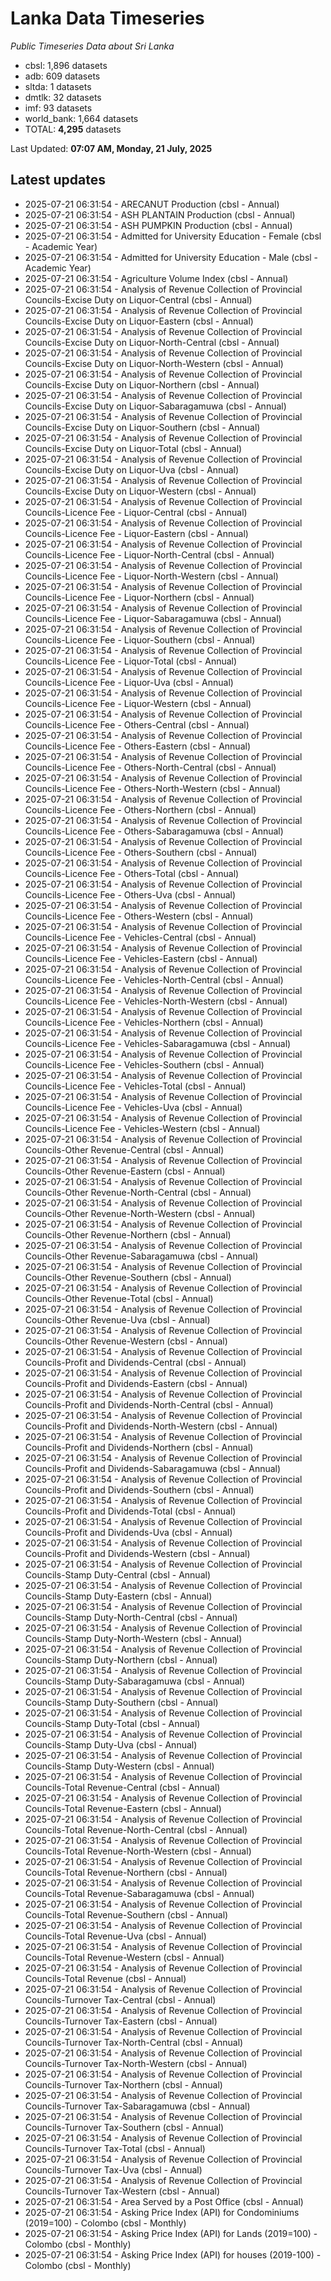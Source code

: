 # Lanka Data Timeseries
*Public Timeseries Data about Sri Lanka*

* cbsl: 1,896 datasets
* adb: 609 datasets
* sltda: 1 datasets
* dmtlk: 32 datasets
* imf: 93 datasets
* world_bank: 1,664 datasets
* TOTAL: **4,295** datasets

Last Updated: **07:07 AM, Monday, 21 July, 2025**

## Latest updates

* 2025-07-21 06:31:54 - ARECANUT Production (cbsl - Annual)
* 2025-07-21 06:31:54 - ASH PLANTAIN Production (cbsl - Annual)
* 2025-07-21 06:31:54 - ASH PUMPKIN Production (cbsl - Annual)
* 2025-07-21 06:31:54 - Admitted for University Education - Female (cbsl - Academic Year)
* 2025-07-21 06:31:54 - Admitted for University Education - Male (cbsl - Academic Year)
* 2025-07-21 06:31:54 - Agriculture Volume Index (cbsl - Annual)
* 2025-07-21 06:31:54 - Analysis of Revenue Collection of Provincial Councils-Excise Duty on Liquor-Central (cbsl - Annual)
* 2025-07-21 06:31:54 - Analysis of Revenue Collection of Provincial Councils-Excise Duty on Liquor-Eastern (cbsl - Annual)
* 2025-07-21 06:31:54 - Analysis of Revenue Collection of Provincial Councils-Excise Duty on Liquor-North-Central (cbsl - Annual)
* 2025-07-21 06:31:54 - Analysis of Revenue Collection of Provincial Councils-Excise Duty on Liquor-North-Western (cbsl - Annual)
* 2025-07-21 06:31:54 - Analysis of Revenue Collection of Provincial Councils-Excise Duty on Liquor-Northern (cbsl - Annual)
* 2025-07-21 06:31:54 - Analysis of Revenue Collection of Provincial Councils-Excise Duty on Liquor-Sabaragamuwa (cbsl - Annual)
* 2025-07-21 06:31:54 - Analysis of Revenue Collection of Provincial Councils-Excise Duty on Liquor-Southern (cbsl - Annual)
* 2025-07-21 06:31:54 - Analysis of Revenue Collection of Provincial Councils-Excise Duty on Liquor-Total (cbsl - Annual)
* 2025-07-21 06:31:54 - Analysis of Revenue Collection of Provincial Councils-Excise Duty on Liquor-Uva (cbsl - Annual)
* 2025-07-21 06:31:54 - Analysis of Revenue Collection of Provincial Councils-Excise Duty on Liquor-Western (cbsl - Annual)
* 2025-07-21 06:31:54 - Analysis of Revenue Collection of Provincial Councils-Licence Fee - Liquor-Central (cbsl - Annual)
* 2025-07-21 06:31:54 - Analysis of Revenue Collection of Provincial Councils-Licence Fee - Liquor-Eastern (cbsl - Annual)
* 2025-07-21 06:31:54 - Analysis of Revenue Collection of Provincial Councils-Licence Fee - Liquor-North-Central (cbsl - Annual)
* 2025-07-21 06:31:54 - Analysis of Revenue Collection of Provincial Councils-Licence Fee - Liquor-North-Western (cbsl - Annual)
* 2025-07-21 06:31:54 - Analysis of Revenue Collection of Provincial Councils-Licence Fee - Liquor-Northern (cbsl - Annual)
* 2025-07-21 06:31:54 - Analysis of Revenue Collection of Provincial Councils-Licence Fee - Liquor-Sabaragamuwa (cbsl - Annual)
* 2025-07-21 06:31:54 - Analysis of Revenue Collection of Provincial Councils-Licence Fee - Liquor-Southern (cbsl - Annual)
* 2025-07-21 06:31:54 - Analysis of Revenue Collection of Provincial Councils-Licence Fee - Liquor-Total (cbsl - Annual)
* 2025-07-21 06:31:54 - Analysis of Revenue Collection of Provincial Councils-Licence Fee - Liquor-Uva (cbsl - Annual)
* 2025-07-21 06:31:54 - Analysis of Revenue Collection of Provincial Councils-Licence Fee - Liquor-Western (cbsl - Annual)
* 2025-07-21 06:31:54 - Analysis of Revenue Collection of Provincial Councils-Licence Fee - Others-Central (cbsl - Annual)
* 2025-07-21 06:31:54 - Analysis of Revenue Collection of Provincial Councils-Licence Fee - Others-Eastern (cbsl - Annual)
* 2025-07-21 06:31:54 - Analysis of Revenue Collection of Provincial Councils-Licence Fee - Others-North-Central (cbsl - Annual)
* 2025-07-21 06:31:54 - Analysis of Revenue Collection of Provincial Councils-Licence Fee - Others-North-Western (cbsl - Annual)
* 2025-07-21 06:31:54 - Analysis of Revenue Collection of Provincial Councils-Licence Fee - Others-Northern (cbsl - Annual)
* 2025-07-21 06:31:54 - Analysis of Revenue Collection of Provincial Councils-Licence Fee - Others-Sabaragamuwa (cbsl - Annual)
* 2025-07-21 06:31:54 - Analysis of Revenue Collection of Provincial Councils-Licence Fee - Others-Southern (cbsl - Annual)
* 2025-07-21 06:31:54 - Analysis of Revenue Collection of Provincial Councils-Licence Fee - Others-Total (cbsl - Annual)
* 2025-07-21 06:31:54 - Analysis of Revenue Collection of Provincial Councils-Licence Fee - Others-Uva (cbsl - Annual)
* 2025-07-21 06:31:54 - Analysis of Revenue Collection of Provincial Councils-Licence Fee - Others-Western (cbsl - Annual)
* 2025-07-21 06:31:54 - Analysis of Revenue Collection of Provincial Councils-Licence Fee - Vehicles-Central (cbsl - Annual)
* 2025-07-21 06:31:54 - Analysis of Revenue Collection of Provincial Councils-Licence Fee - Vehicles-Eastern (cbsl - Annual)
* 2025-07-21 06:31:54 - Analysis of Revenue Collection of Provincial Councils-Licence Fee - Vehicles-North-Central (cbsl - Annual)
* 2025-07-21 06:31:54 - Analysis of Revenue Collection of Provincial Councils-Licence Fee - Vehicles-North-Western (cbsl - Annual)
* 2025-07-21 06:31:54 - Analysis of Revenue Collection of Provincial Councils-Licence Fee - Vehicles-Northern (cbsl - Annual)
* 2025-07-21 06:31:54 - Analysis of Revenue Collection of Provincial Councils-Licence Fee - Vehicles-Sabaragamuwa (cbsl - Annual)
* 2025-07-21 06:31:54 - Analysis of Revenue Collection of Provincial Councils-Licence Fee - Vehicles-Southern (cbsl - Annual)
* 2025-07-21 06:31:54 - Analysis of Revenue Collection of Provincial Councils-Licence Fee - Vehicles-Total (cbsl - Annual)
* 2025-07-21 06:31:54 - Analysis of Revenue Collection of Provincial Councils-Licence Fee - Vehicles-Uva (cbsl - Annual)
* 2025-07-21 06:31:54 - Analysis of Revenue Collection of Provincial Councils-Licence Fee - Vehicles-Western (cbsl - Annual)
* 2025-07-21 06:31:54 - Analysis of Revenue Collection of Provincial Councils-Other Revenue-Central (cbsl - Annual)
* 2025-07-21 06:31:54 - Analysis of Revenue Collection of Provincial Councils-Other Revenue-Eastern (cbsl - Annual)
* 2025-07-21 06:31:54 - Analysis of Revenue Collection of Provincial Councils-Other Revenue-North-Central (cbsl - Annual)
* 2025-07-21 06:31:54 - Analysis of Revenue Collection of Provincial Councils-Other Revenue-North-Western (cbsl - Annual)
* 2025-07-21 06:31:54 - Analysis of Revenue Collection of Provincial Councils-Other Revenue-Northern (cbsl - Annual)
* 2025-07-21 06:31:54 - Analysis of Revenue Collection of Provincial Councils-Other Revenue-Sabaragamuwa (cbsl - Annual)
* 2025-07-21 06:31:54 - Analysis of Revenue Collection of Provincial Councils-Other Revenue-Southern (cbsl - Annual)
* 2025-07-21 06:31:54 - Analysis of Revenue Collection of Provincial Councils-Other Revenue-Total (cbsl - Annual)
* 2025-07-21 06:31:54 - Analysis of Revenue Collection of Provincial Councils-Other Revenue-Uva (cbsl - Annual)
* 2025-07-21 06:31:54 - Analysis of Revenue Collection of Provincial Councils-Other Revenue-Western (cbsl - Annual)
* 2025-07-21 06:31:54 - Analysis of Revenue Collection of Provincial Councils-Profit and Dividends-Central (cbsl - Annual)
* 2025-07-21 06:31:54 - Analysis of Revenue Collection of Provincial Councils-Profit and Dividends-Eastern (cbsl - Annual)
* 2025-07-21 06:31:54 - Analysis of Revenue Collection of Provincial Councils-Profit and Dividends-North-Central (cbsl - Annual)
* 2025-07-21 06:31:54 - Analysis of Revenue Collection of Provincial Councils-Profit and Dividends-North-Western (cbsl - Annual)
* 2025-07-21 06:31:54 - Analysis of Revenue Collection of Provincial Councils-Profit and Dividends-Northern (cbsl - Annual)
* 2025-07-21 06:31:54 - Analysis of Revenue Collection of Provincial Councils-Profit and Dividends-Sabaragamuwa (cbsl - Annual)
* 2025-07-21 06:31:54 - Analysis of Revenue Collection of Provincial Councils-Profit and Dividends-Southern (cbsl - Annual)
* 2025-07-21 06:31:54 - Analysis of Revenue Collection of Provincial Councils-Profit and Dividends-Total (cbsl - Annual)
* 2025-07-21 06:31:54 - Analysis of Revenue Collection of Provincial Councils-Profit and Dividends-Uva (cbsl - Annual)
* 2025-07-21 06:31:54 - Analysis of Revenue Collection of Provincial Councils-Profit and Dividends-Western (cbsl - Annual)
* 2025-07-21 06:31:54 - Analysis of Revenue Collection of Provincial Councils-Stamp Duty-Central (cbsl - Annual)
* 2025-07-21 06:31:54 - Analysis of Revenue Collection of Provincial Councils-Stamp Duty-Eastern (cbsl - Annual)
* 2025-07-21 06:31:54 - Analysis of Revenue Collection of Provincial Councils-Stamp Duty-North-Central (cbsl - Annual)
* 2025-07-21 06:31:54 - Analysis of Revenue Collection of Provincial Councils-Stamp Duty-North-Western (cbsl - Annual)
* 2025-07-21 06:31:54 - Analysis of Revenue Collection of Provincial Councils-Stamp Duty-Northern (cbsl - Annual)
* 2025-07-21 06:31:54 - Analysis of Revenue Collection of Provincial Councils-Stamp Duty-Sabaragamuwa (cbsl - Annual)
* 2025-07-21 06:31:54 - Analysis of Revenue Collection of Provincial Councils-Stamp Duty-Southern (cbsl - Annual)
* 2025-07-21 06:31:54 - Analysis of Revenue Collection of Provincial Councils-Stamp Duty-Total (cbsl - Annual)
* 2025-07-21 06:31:54 - Analysis of Revenue Collection of Provincial Councils-Stamp Duty-Uva (cbsl - Annual)
* 2025-07-21 06:31:54 - Analysis of Revenue Collection of Provincial Councils-Stamp Duty-Western (cbsl - Annual)
* 2025-07-21 06:31:54 - Analysis of Revenue Collection of Provincial Councils-Total Revenue-Central (cbsl - Annual)
* 2025-07-21 06:31:54 - Analysis of Revenue Collection of Provincial Councils-Total Revenue-Eastern (cbsl - Annual)
* 2025-07-21 06:31:54 - Analysis of Revenue Collection of Provincial Councils-Total Revenue-North-Central (cbsl - Annual)
* 2025-07-21 06:31:54 - Analysis of Revenue Collection of Provincial Councils-Total Revenue-North-Western (cbsl - Annual)
* 2025-07-21 06:31:54 - Analysis of Revenue Collection of Provincial Councils-Total Revenue-Northern (cbsl - Annual)
* 2025-07-21 06:31:54 - Analysis of Revenue Collection of Provincial Councils-Total Revenue-Sabaragamuwa (cbsl - Annual)
* 2025-07-21 06:31:54 - Analysis of Revenue Collection of Provincial Councils-Total Revenue-Southern (cbsl - Annual)
* 2025-07-21 06:31:54 - Analysis of Revenue Collection of Provincial Councils-Total Revenue-Uva (cbsl - Annual)
* 2025-07-21 06:31:54 - Analysis of Revenue Collection of Provincial Councils-Total Revenue-Western (cbsl - Annual)
* 2025-07-21 06:31:54 - Analysis of Revenue Collection of Provincial Councils-Total Revenue (cbsl - Annual)
* 2025-07-21 06:31:54 - Analysis of Revenue Collection of Provincial Councils-Turnover Tax-Central (cbsl - Annual)
* 2025-07-21 06:31:54 - Analysis of Revenue Collection of Provincial Councils-Turnover Tax-Eastern (cbsl - Annual)
* 2025-07-21 06:31:54 - Analysis of Revenue Collection of Provincial Councils-Turnover Tax-North-Central (cbsl - Annual)
* 2025-07-21 06:31:54 - Analysis of Revenue Collection of Provincial Councils-Turnover Tax-North-Western (cbsl - Annual)
* 2025-07-21 06:31:54 - Analysis of Revenue Collection of Provincial Councils-Turnover Tax-Northern (cbsl - Annual)
* 2025-07-21 06:31:54 - Analysis of Revenue Collection of Provincial Councils-Turnover Tax-Sabaragamuwa (cbsl - Annual)
* 2025-07-21 06:31:54 - Analysis of Revenue Collection of Provincial Councils-Turnover Tax-Southern (cbsl - Annual)
* 2025-07-21 06:31:54 - Analysis of Revenue Collection of Provincial Councils-Turnover Tax-Total (cbsl - Annual)
* 2025-07-21 06:31:54 - Analysis of Revenue Collection of Provincial Councils-Turnover Tax-Uva (cbsl - Annual)
* 2025-07-21 06:31:54 - Analysis of Revenue Collection of Provincial Councils-Turnover Tax-Western (cbsl - Annual)
* 2025-07-21 06:31:54 - Area Served by a Post Office (cbsl - Annual)
* 2025-07-21 06:31:54 - Asking Price Index (API) for Condominiums (2019=100) - Colombo (cbsl - Monthly)
* 2025-07-21 06:31:54 - Asking Price Index (API) for Lands (2019=100) - Colombo (cbsl - Monthly)
* 2025-07-21 06:31:54 - Asking Price Index (API) for houses (2019-100) - Colombo (cbsl - Monthly)